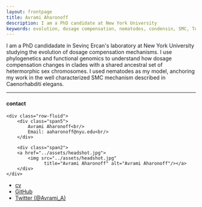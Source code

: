 ```yaml
---
layout: frontpage
title: Avrami Aharonoff
description: I am a PhD candidate at New York University 
keywords: evolution, dosage compensation, nematodes, condensin, SMC, TAD, HiC
---
```


I am a PhD candidadate in Sevinç Ercan's laboratory at New York University studying the evolution of dosage compensation mechanisms. I use phylogenetics and functional genomics to understand how dosage compensation changes in clades with a shared ancestral set of hetermorphic sex chromosomes. I used nematodes as my model, anchoring my work in the well characterized SMC mechanism described in Caenorhabditi elegans.


---


<div class="container">
<h4><a name="contact"></a>contact</h4>

    <div class="row-fluid">
        <div class="span5">
            Avrami Aharonoff<br/>
            Email: aaharonoff@nyu.edu<br/>
        </div>

        <div class="span2">
        <a href="../assets/headshot.jpg">
            <img src="../assets/headshot.jpg"
                  title="Avrami Aharonoff" alt="Avrami Aharonoff"/></a>
        </div>
    </div>
</div>

<div class="navbar">
  <div class="navbar-inner">
      <ul class="nav">
          <li><a href="{{ BASE_PATH }}/assets/CV.pdf">cv</a></li>
          <li><a href="https://github.com/avramiaharonoff">GitHub</a></li>
          <li><a href="https://twitter.com/Avrami_A">Twitter (@Avrami_A)</a></li>
      </ul>
  </div>
</div>
